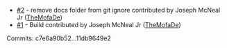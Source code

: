  - [#2](https://github.com/TheMofaDe/DotNetHelper-Contracts/pull/2) - remove docs folder from git ignore contributed by Joseph McNeal Jr ([TheMofaDe](https://github.com/TheMofaDe))
 - [#1](https://github.com/TheMofaDe/DotNetHelper-Contracts/pull/1) - Build contributed by Joseph McNeal Jr ([TheMofaDe](https://github.com/TheMofaDe))

Commits: c7e6a90b52...11db9649e2
